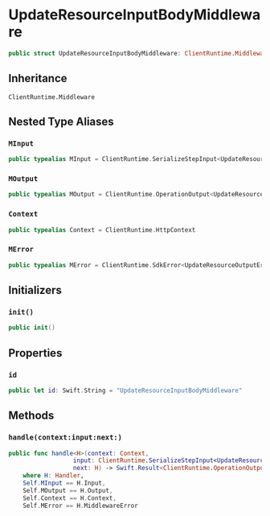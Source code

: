# UpdateResourceInputBodyMiddleware

``` swift
public struct UpdateResourceInputBodyMiddleware: ClientRuntime.Middleware 
```

## Inheritance

`ClientRuntime.Middleware`

## Nested Type Aliases

### `MInput`

``` swift
public typealias MInput = ClientRuntime.SerializeStepInput<UpdateResourceInput>
```

### `MOutput`

``` swift
public typealias MOutput = ClientRuntime.OperationOutput<UpdateResourceOutputResponse>
```

### `Context`

``` swift
public typealias Context = ClientRuntime.HttpContext
```

### `MError`

``` swift
public typealias MError = ClientRuntime.SdkError<UpdateResourceOutputError>
```

## Initializers

### `init()`

``` swift
public init() 
```

## Properties

### `id`

``` swift
public let id: Swift.String = "UpdateResourceInputBodyMiddleware"
```

## Methods

### `handle(context:input:next:)`

``` swift
public func handle<H>(context: Context,
                  input: ClientRuntime.SerializeStepInput<UpdateResourceInput>,
                  next: H) -> Swift.Result<ClientRuntime.OperationOutput<UpdateResourceOutputResponse>, MError>
    where H: Handler,
    Self.MInput == H.Input,
    Self.MOutput == H.Output,
    Self.Context == H.Context,
    Self.MError == H.MiddlewareError
```
